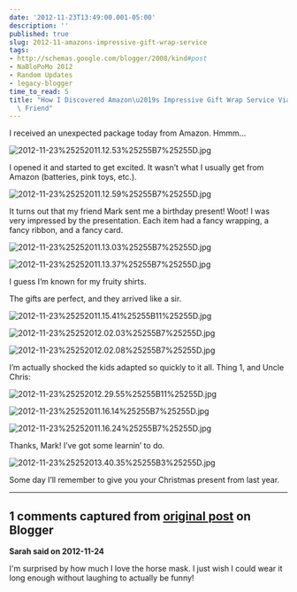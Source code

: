 ```yaml
---
date: '2012-11-23T13:49:00.001-05:00'
description: ''
published: true
slug: 2012-11-amazons-impressive-gift-wrap-service
tags:
- http://schemas.google.com/blogger/2008/kind#post
- NaBloPoMo 2012
- Random Updates
- legacy-blogger
time_to_read: 5
title: "How I Discovered Amazon\u2019s Impressive Gift Wrap Service Via a Generous\
  \ Friend"
---
```



I received an unexpected package today from Amazon. Hmmm…

![2012-11-23%25252011.12.53%25255B7%25255D.jpg](2012-11-23%25252011.12.53%25255B7%25255D.jpg)

I opened it and started to get excited. It wasn’t what I usually get from Amazon (batteries, pink toys, etc.).

![2012-11-23%25252011.12.59%25255B7%25255D.jpg](2012-11-23%25252011.12.59%25255B7%25255D.jpg)

It turns out that my friend Mark sent me a birthday present! Woot! I was very impressed by the presentation. Each item had a fancy wrapping, a fancy ribbon, and a fancy card.

![2012-11-23%25252011.13.03%25255B7%25255D.jpg](2012-11-23%25252011.13.03%25255B7%25255D.jpg)

![2012-11-23%25252011.13.37%25255B7%25255D.jpg](2012-11-23%25252011.13.37%25255B7%25255D.jpg)

I guess I’m known for my fruity shirts. 

The gifts are perfect, and they arrived like a sir.

![2012-11-23%25252011.15.41%25255B11%25255D.jpg](2012-11-23%25252011.15.41%25255B11%25255D.jpg)

![2012-11-23%25252012.02.03%25255B7%25255D.jpg](2012-11-23%25252012.02.03%25255B7%25255D.jpg)

![2012-11-23%25252012.02.08%25255B7%25255D.jpg](2012-11-23%25252012.02.08%25255B7%25255D.jpg)

I’m actually shocked the kids adapted so quickly to it all. Thing 1, and Uncle Chris:

![2012-11-23%25252012.29.55%25255B11%25255D.jpg](2012-11-23%25252012.29.55%25255B11%25255D.jpg)

![2012-11-23%25252011.16.14%25255B7%25255D.jpg](2012-11-23%25252011.16.14%25255B7%25255D.jpg)

![2012-11-23%25252011.16.24%25255B7%25255D.jpg](2012-11-23%25252011.16.24%25255B7%25255D.jpg)

Thanks, Mark! I’ve got some learnin’ to do.

![2012-11-23%25252013.40.35%25255B3%25255D.jpg](2012-11-23%25252013.40.35%25255B3%25255D.jpg)  

Some day I’ll remember to give you your Christmas present from last year.

---

## 1 comments captured from [original post](https://blog.wassupy.com/2012/11/amazons-impressive-gift-wrap-service.html) on Blogger

**Sarah said on 2012-11-24**

I'm surprised by how much I love the horse mask.  I just wish I could wear it long enough without laughing to actually be funny!

